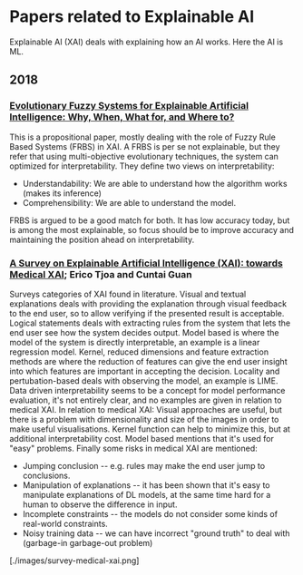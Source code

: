 

# Papers related to Explainable AI

Explainable AI (XAI) deals with explaining how an AI works. Here the AI is ML.

## 2018

### [Evolutionary Fuzzy Systems for Explainable Artificial Intelligence: Why, When, What for, and Where to?](https://ieeexplore.ieee.org/abstract/document/8610271)

This is a propositional paper, mostly dealing with the role of Fuzzy Rule Based Systems (FRBS) in XAI. A FRBS is per se not explainable, but they refer that using multi-objective evolutionary techniques, the system can optimized for interpretability. They define two views on interpretability:
* Understandability: We are able to understand how the algorithm works (makes its inference)
* Comprehensibility: We are able to understand the model.

FRBS is argued to be a good match for both. It has low accuracy today, but is among the most explainable, so focus should be to improve accuracy and maintaining the position ahead on interpretability.

### [A Survey on Explainable Artificial Intelligence (XAI): towards Medical XAI](); Erico Tjoa and Cuntai Guan

Surveys categories of XAI found in literature. Visual and textual explanations deals with providing the explanation through visual feedback to the end user, so to allow verifying if the presented result is acceptable. Logical statements deals with extracting rules from the system that lets the end user see how the system decides output. Model based is where the model of the system is directly interpretable, an example is a linear regression model. Kernel, reduced dimensions and feature extraction methods are where the reduction of features can give the end user insight into which features are important in accepting the decision. Locality and pertubation-based deals with observing the model, an example is LIME. Data driven interpretability seems to be a concept for model performance evaluation, it's not entirely clear, and no examples are given in relation to medical XAI. In relation to medical XAI: Visual approaches are useful, but there is a problem with dimensionality and size of the images in order to make useful visualisations. Kernel function can help to minimize this, but at additional interpretability cost. Model based mentions that it's used for "easy" problems. Finally some risks in medical XAI are mentioned:
* Jumping conclusion -- e.g. rules may make the end user jump to conclusions.
* Manipulation of explanations -- it has been shown that it's easy to manipulate explanations of DL models, at the same time hard for a human to observe the difference in input.
* Incomplete constraints -- the models do not consider some kinds of real-world constraints.
* Noisy training data -- we can have incorrect "ground truth" to deal with (garbage-in garbage-out problem)

[./images/survey-medical-xai.png]
